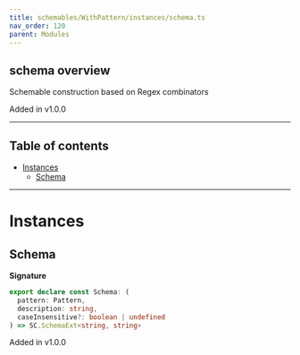```yaml
---
title: schemables/WithPattern/instances/schema.ts
nav_order: 120
parent: Modules
---
```


## schema overview

Schemable construction based on Regex combinators

Added in v1.0.0

---

<h2 class="text-delta">Table of contents</h2>

- [Instances](#instances)
  - [Schema](#schema)

---

# Instances

## Schema

**Signature**

```ts
export declare const Schema: (
  pattern: Pattern,
  description: string,
  caseInsensitive?: boolean | undefined
) => SC.SchemaExt<string, string>
```

Added in v1.0.0
